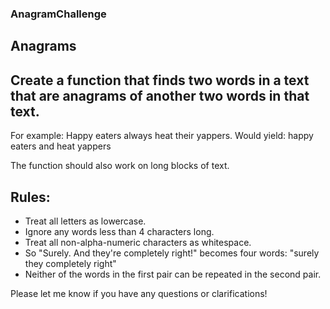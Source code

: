 ### AnagramChallenge

## Anagrams

## Create a function that finds two words in a text that are anagrams of another two words in that text. 

For example:
Happy eaters always heat their yappers.
Would yield: happy eaters and heat yappers

The function should also work on long blocks of text.

## Rules:
- Treat all letters as lowercase.
- Ignore any words less than 4 characters long.
- Treat all non-alpha-numeric characters as whitespace.
- So "Surely. And they're completely right!" becomes four words: "surely  they completely right"
- Neither of the words in the first pair can be repeated in the second pair.

Please let me know if you have any questions or clarifications! 

